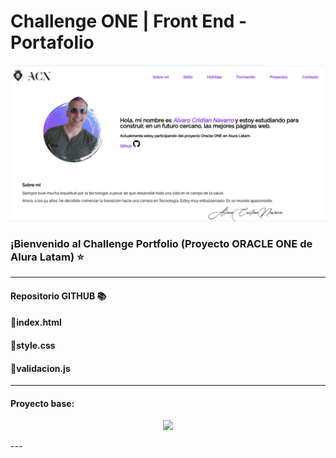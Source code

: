 # Challenge ONE | Front End -  Portafolio

<p align="center" >
     <img width="600" heigth="600" src="assets/captura1.png">
</p>


### ¡Bienvenido al Challenge Portfolio (Proyecto ORACLE ONE de Alura Latam) ⭐
---

#### Repositorio GITHUB 📚
#### 🔹index.html
#### 🔹style.css
#### 🔹validacion.js

---
#### Proyecto base:
<p align="center" >
     <img width="600" heigth="600" src="https://user-images.githubusercontent.com/101413385/169064699-f268715c-822c-4335-b066-97a1bc1ea8e1.png">
</p>
---
